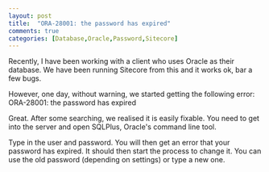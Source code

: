 ```yaml
---
layout: post
title:  "ORA-28001: the password has expired"
comments: true
categories: [Database,Oracle,Password,Sitecore]
---
```


Recently, I have been working with a client who uses Oracle as their database. We have been running Sitecore from this and it works ok, bar a few bugs.

However, one day, without warning, we started getting the following error:
ORA-28001: the password has expired

Great. After some searching, we realised it is easily fixable. You need to get into the server and open SQLPlus, Oracle's command line tool.

Type in the user and password. You will then get an error that your password has expired. It should then start the process to change it. You can use the old password (depending on settings) or type a new one.
